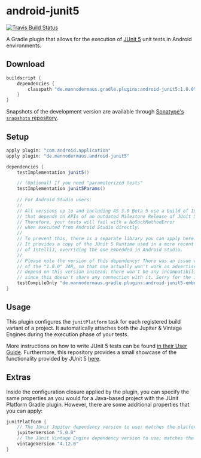 # android-junit5

[![Travis Build Status](https://travis-ci.org/aurae/android-junit5.svg?branch=master)][travisci]

A Gradle plugin that allows for the execution of [JUnit 5][junit5gh] unit tests in Android environments.

## Download

```groovy
buildscript {
    dependencies {
        classpath "de.mannodermaus.gradle.plugins:android-junit5:1.0.0"
    }
}
```

Snapshots of the development version are available through [Sonatype's `snapshots` repository][sonatyperepo].

## Setup

```groovy
apply plugin: "com.android.application"
apply plugin: "de.mannodermaus.android-junit5"

dependencies {
    testImplementation junit5()

    // (Optional) If you need "parameterized tests"
    testImplementation junit5Params()
    
    // For Android Studio users:
    //
    // All versions up to and including AS 3.0 Beta 5 use a build of IntelliJ IDEA
    // that depends on APIs of an outdated Milestone Release of JUnit 5.
    // Therefore, your tests will fail with a NoSuchMethodError
    // when executed from Android Studio directly.
    //
    // To prevent this, there is a separate library you can apply here.
    // It provides a copy of the JUnit 5 Runtime used in a more recent build
    // of IntelliJ, overriding the one embedded in Android Studio.
    //
    // Please note the version of this dependency! There was an issue with the deployment
    // of the "1.0.0" JAR, so that one actually won't work as advertised. Please explicitly
    // depend on this version instead; there won't be any incompatibilities with the main plugin,
    // since this doesn't share any connection with it. Sorry for the inconvenience!
    testCompileOnly "de.mannodermaus.gradle.plugins:android-junit5-embedded-runtime:1.0.0-RC3-rev1"
}
```

## Usage

This plugin configures the `junitPlatform` task for each registered build variant of a project.
It automatically attaches both the Jupiter & Vintage Engines during the execution phase of your tests.

More instructions on how to write JUnit 5 tests can be found [in their User Guide][junit5ug].
Furthermore, this repository provides a small showcase of the functionality provided by JUnit 5 [here][sampletests].

## Extras

Inside the configuration closure applied by the plugin, you can specify the same properties as you would
for a Java-based project with the JUnit Platform Gradle plugin.
However, there are some additional properties that you can apply:

```groovy
junitPlatform {
    // The JUnit Jupiter dependency version to use; matches the platform's version by default
    jupiterVersion "5.0.0"
    // The JUnit Vintage Engine dependency version to use; matches the platform's version by default
    vintageVersion "4.12.0"
}
```

 [junit5gh]: https://github.com/junit-team/junit5
 [junit5ug]: http://junit.org/junit5/docs/current/user-guide
 [travisci]: https://travis-ci.org/aurae/android-junit5
 [sonatyperepo]: https://oss.sonatype.org/content/repositories/snapshots
 [sampletests]: sample/src/test
